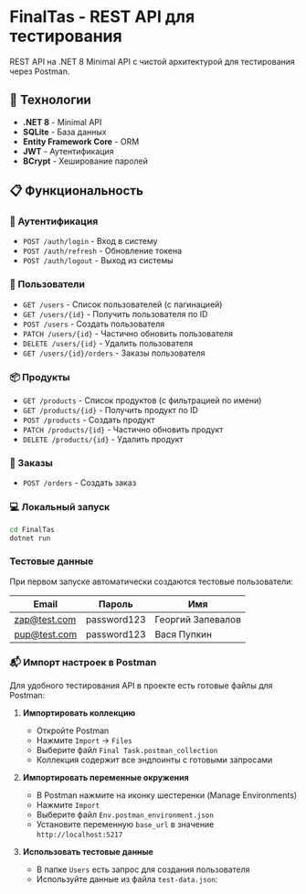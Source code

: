 # FinalTas - REST API для тестирования

REST API на .NET 8 Minimal API с чистой архитектурой для тестирования через Postman.

## 🚀 Технологии

- **.NET 8** - Minimal API
- **SQLite** - База данных
- **Entity Framework Core** - ORM
- **JWT** - Аутентификация
- **BCrypt** - Хеширование паролей

## 📋 Функциональность

### 🔐 Аутентификация
- `POST /auth/login` - Вход в систему
- `POST /auth/refresh` - Обновление токена
- `POST /auth/logout` - Выход из системы

### 👤 Пользователи
- `GET /users` - Список пользователей (с пагинацией)
- `GET /users/{id}` - Получить пользователя по ID
- `POST /users` - Создать пользователя
- `PATCH /users/{id}` - Частично обновить пользователя
- `DELETE /users/{id}` - Удалить пользователя
- `GET /users/{id}/orders` - Заказы пользователя

### 📦 Продукты
- `GET /products` - Список продуктов (с фильтрацией по имени)
- `GET /products/{id}` - Получить продукт по ID
- `POST /products` - Создать продукт
- `PATCH /products/{id}` - Частично обновить продукт
- `DELETE /products/{id}` - Удалить продукт

### 🛒 Заказы
- `POST /orders` - Создать заказ


### 💻 Локальный запуск 
```bash
cd FinalTas
dotnet run
```


### Тестовые данные

При первом запуске автоматически создаются тестовые пользователи:

| Email | Пароль | Имя |
|-------|--------|-----|
| zap@test.com | password123 | Георгий Запевалов |
| pup@test.com| password123 |Вася Пупкин |



### 📬 Импорт настроек в Postman

Для удобного тестирования API в проекте есть готовые файлы для Postman:

1. **Импортировать коллекцию**
   - Откройте Postman
   - Нажмите `Import` → `Files`
   - Выберите файл `Final Task.postman_collection`
   - Коллекция содержит все эндпоинты с готовыми запросами

2. **Импортировать переменные окружения**
   - В Postman нажмите на иконку шестеренки (Manage Environments)
   - Нажмите `Import` 
   - Выберите файл `Env.postman_environment.json`
   - Установите переменную `base_url` в значение `http://localhost:5217`

3. **Использовать тестовые данные**
   - В папке `Users` есть запрос для создания пользователя
   - Используйте данные из файла `test-data.json`:

